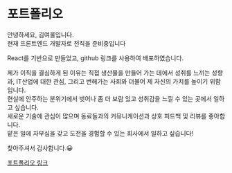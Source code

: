 # 포트폴리오

안녕하세요, 김여울입니다.  
현재 프론트엔드 개발자로 전직을 준비중입니다  
  
React를 기반으로 만들었고, github 링크를 사용하여 배포하였습니다.  
  
제가 이직을 결심하게 된 이유는 직접 생산물을 만들어 가는 데에서 성취를 느끼는 성향과, IT산업에 대한 관심, 그리고 변해가는 사회와 더불어 제 자신의 가치를 높이기 위함입니다.  
현실에 안주하는 분위기에서 벗어나 좀 더 보람 있고 성취감을 느낄 수 있는 곳에서 일하고 싶습니다.  
새로운 기술에 관심이 많으며 동료들과의 커뮤니케이션과 상호 피드백 및 리뷰를 좋아합니다.  
맡은 일에 자부심을 갖고 도전을 경험할 수 있는 회사에서 일하고 싶습니다!  
  
찾아주셔서 감사합니다.😀


[포트폴리오 링크](https://github.com/MangwonCassie/portfolioOriginal)
